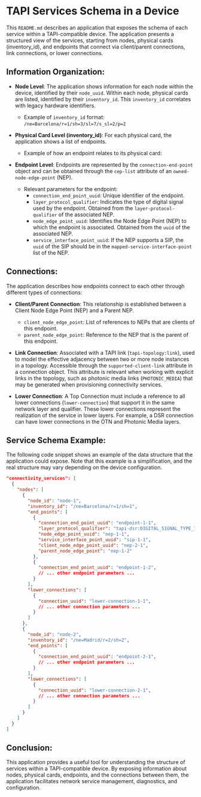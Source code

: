 # TAPI Services Schema in a Device

This `README.md` describes an application that exposes the schema of each service within a TAPI-compatible device. The application presents a structured view of the services, starting from nodes, physical cards (inventory_id), and endpoints that connect via client/parent connections, link connections, or lower connections.

## Information Organization:
- **Node Level**: The application shows information for each node within the device, identified by their `node_uuid`. Within each node, physical cards are listed, identified by their `inventory_id`. This `inventory_id` correlates with legacy hardware identifiers.
  - Example of `inventory_id` format: `/ne=Barcelona/r=1/sh=3/sl=7/s_sl=2/p=2`
  
- **Physical Card Level (inventory_id)**: For each physical card, the application shows a list of endpoints.
  - Example of how an endpoint relates to its physical card:
  
- **Endpoint Level**: Endpoints are represented by the `connection-end-point` object and can be obtained through the `cep-list` attribute of an `owned-node-edge-point` (NEP).
  - Relevant parameters for the endpoint:
    - `connection_end_point_uuid`: Unique identifier of the endpoint.
    - `layer_protocol_qualifier`: Indicates the type of digital signal used by the endpoint. Obtained from the `layer-protocol-qualifier` of the associated NEP.
    - `node_edge_point_uuid`: Identifies the Node Edge Point (NEP) to which the endpoint is associated. Obtained from the `uuid` of the associated NEP.
    - `service_interface_point_uuid`: If the NEP supports a SIP, the `uuid` of the SIP should be in the `mapped-service-interface-point` list of the NEP.

## Connections:
The application describes how endpoints connect to each other through different types of connections:
- **Client/Parent Connection**: This relationship is established between a Client Node Edge Point (NEP) and a Parent NEP.
  - `client_node_edge_point`: List of references to NEPs that are clients of this endpoint.
  - `parent_node_edge_point`: Reference to the NEP that is the parent of this endpoint.
  
- **Link Connection**: Associated with a TAPI link (`tapi-topology:link`), used to model the effective adjacency between two or more node instances in a topology. Accessible through the `supported-client-link` attribute in a connection object. This attribute is relevant when working with explicit links in the topology, such as photonic media links (`PHOTONIC_MEDIA`) that may be generated when provisioning connectivity services.

- **Lower Connection**: A Top Connection must include a reference to all lower connections (`lower-connection`) that support it in the same network layer and qualifier. These lower connections represent the realization of the service in lower layers. For example, a DSR connection can have lower connections in the OTN and Photonic Media layers.

## Service Schema Example:
The following code snippet shows an example of the data structure that the application could expose. Note that this example is a simplification, and the real structure may vary depending on the device configuration.

```json
"connectivity_services": [
  {
    "nodes": [
      {
        "node_id": "node-1",
        "inventory_id": "/ne=Barcelona/r=1/sh=1", 
        "end_points": [
          {
            "connection_end_point_uuid": "endpoint-1-1",
            "layer_protocol_qualifier": "tapi-dsr:DIGITAL_SIGNAL_TYPE_10_GigE_LAN",
            "node_edge_point_uuid": "nep-1-1",
            "service_interface_point_uuid": "sip-1-1",
            "client_node_edge_point_uuid": "nep-2-1", 
            "parent_node_edge_point": "nep-1-2" 
          },
          {
            "connection_end_point_uuid": "endpoint-1-2",
            // ... other endpoint parameters ...
          }
        ],
        "lower_connections": [
          {
            "connection_uuid": "lower-connection-1-1",
            // ... other connection parameters ...
          }
        ]
      },
      {
        "node_id": "node-2",
        "inventory_id": "/ne=Madrid/r=2/sh=2",
        "end_points": [
          {
            "connection_end_point_uuid": "endpoint-2-1",
            // ... other endpoint parameters ...
          }
        ],
        "lower_connections": [
          {
            "connection_uuid": "lower-connection-2-1",
            // ... other connection parameters ...
          }
        ]
      }
    ]
  }
]
```

## Conclusion:
This application provides a useful tool for understanding the structure of services within a TAPI-compatible device. By exposing information about nodes, physical cards, endpoints, and the connections between them, the application facilitates network service management, diagnostics, and configuration.
